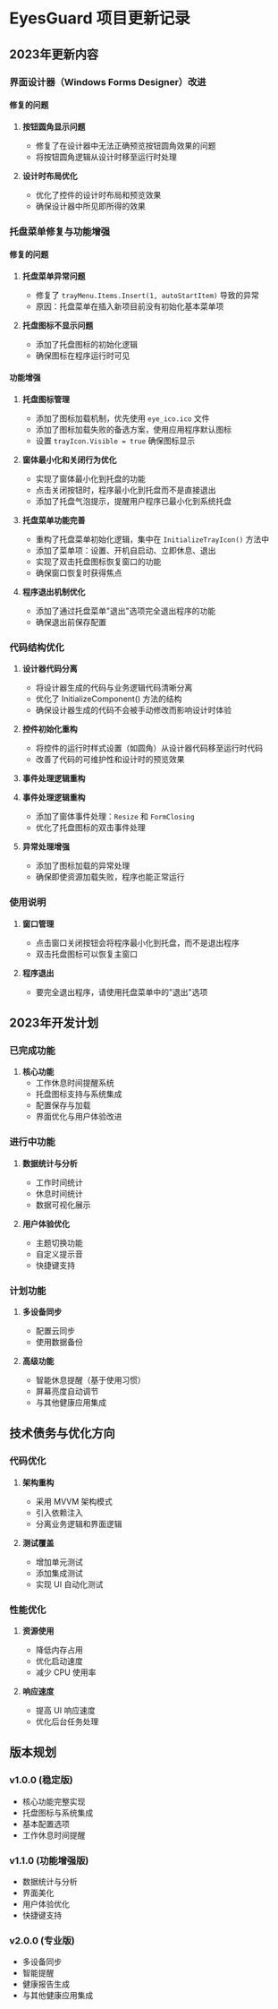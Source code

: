 # EyesGuard 项目更新记录

## 2023年更新内容

### 界面设计器（Windows Forms Designer）改进

#### 修复的问题
1. **按钮圆角显示问题**
   - 修复了在设计器中无法正确预览按钮圆角效果的问题
   - 将按钮圆角逻辑从设计时移至运行时处理

2. **设计时布局优化**
   - 优化了控件的设计时布局和预览效果
   - 确保设计器中所见即所得的效果

### 托盘菜单修复与功能增强

#### 修复的问题
1. **托盘菜单异常问题**
   - 修复了 `trayMenu.Items.Insert(1, autoStartItem)` 导致的异常
   - 原因：托盘菜单在插入新项目前没有初始化基本菜单项

2. **托盘图标不显示问题**
   - 添加了托盘图标的初始化逻辑
   - 确保图标在程序运行时可见

#### 功能增强
1. **托盘图标管理**
   - 添加了图标加载机制，优先使用 `eye_ico.ico` 文件
   - 添加了图标加载失败的备选方案，使用应用程序默认图标
   - 设置 `trayIcon.Visible = true` 确保图标显示

2. **窗体最小化和关闭行为优化**
   - 实现了窗体最小化到托盘的功能
   - 点击关闭按钮时，程序最小化到托盘而不是直接退出
   - 添加了托盘气泡提示，提醒用户程序已最小化到系统托盘

3. **托盘菜单功能完善**
   - 重构了托盘菜单初始化逻辑，集中在 `InitializeTrayIcon()` 方法中
   - 添加了菜单项：设置、开机自启动、立即休息、退出
   - 实现了双击托盘图标恢复窗口的功能
   - 确保窗口恢复时获得焦点

4. **程序退出机制优化**
   - 添加了通过托盘菜单"退出"选项完全退出程序的功能
   - 确保退出前保存配置

### 代码结构优化

1. **设计器代码分离**
   - 将设计器生成的代码与业务逻辑代码清晰分离
   - 优化了 InitializeComponent() 方法的结构
   - 确保设计器生成的代码不会被手动修改而影响设计时体验

2. **控件初始化重构**
   - 将控件的运行时样式设置（如圆角）从设计器代码移至运行时代码
   - 改善了代码的可维护性和设计时的预览效果

3. **事件处理逻辑重构**

1. **事件处理逻辑重构**
   - 添加了窗体事件处理：`Resize` 和 `FormClosing`
   - 优化了托盘图标的双击事件处理

2. **异常处理增强**
   - 添加了图标加载的异常处理
   - 确保即使资源加载失败，程序也能正常运行

### 使用说明

1. **窗口管理**
   - 点击窗口关闭按钮会将程序最小化到托盘，而不是退出程序
   - 双击托盘图标可以恢复主窗口

2. **程序退出**
   - 要完全退出程序，请使用托盘菜单中的"退出"选项

## 2023年开发计划

### 已完成功能
1. **核心功能**
   - 工作休息时间提醒系统
   - 托盘图标支持与系统集成
   - 配置保存与加载
   - 界面优化与用户体验改进

### 进行中功能
1. **数据统计与分析**
   - 工作时间统计
   - 休息时间统计
   - 数据可视化展示

2. **用户体验优化**
   - 主题切换功能
   - 自定义提示音
   - 快捷键支持

### 计划功能
1. **多设备同步**
   - 配置云同步
   - 使用数据备份

2. **高级功能**
   - 智能休息提醒（基于使用习惯）
   - 屏幕亮度自动调节
   - 与其他健康应用集成

## 技术债务与优化方向

### 代码优化
1. **架构重构**
   - 采用 MVVM 架构模式
   - 引入依赖注入
   - 分离业务逻辑和界面逻辑

2. **测试覆盖**
   - 增加单元测试
   - 添加集成测试
   - 实现 UI 自动化测试

### 性能优化
1. **资源使用**
   - 降低内存占用
   - 优化启动速度
   - 减少 CPU 使用率

2. **响应速度**
   - 提高 UI 响应速度
   - 优化后台任务处理

## 版本规划

### v1.0.0 (稳定版)
- 核心功能完整实现
- 托盘图标与系统集成
- 基本配置选项
- 工作休息时间提醒

### v1.1.0 (功能增强版)
- 数据统计与分析
- 界面美化
- 用户体验优化
- 快捷键支持

### v2.0.0 (专业版)
- 多设备同步
- 智能提醒
- 健康报告生成
- 与其他健康应用集成